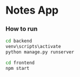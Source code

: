 # Notes App

### How to run
```bash
cd backend
venv\scripts\activate
python manage.py runserver
```
```bash
cd frontend
npm start
```
